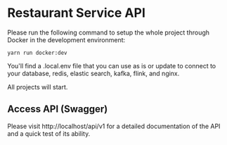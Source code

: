 
# Restaurant Service API

Please run the following command to setup the whole project through Docker in the development environment:

  

    yarn run docker:dev

  

You'll find a .local.env file that you can use as is or update to connect to your database, redis, elastic search, kafka, flink, and nginx.
  

All projects will start.

  

## Access API (Swagger)

Please visit http://localhost/api/v1 for a detailed documentation of the API and a quick test of its ability.

  

